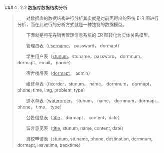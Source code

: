 ###４. 2.2 数据库数据结构分析
>　　对数据库的数据结构进行分析其实就是对前面得出的系统 E-R 图进行分析，而在此进行的分析方式就是一种独特的数据模型。
>
>　　下面就是将花卉销售管理信息系统的 ER 图转化为实体关系模型。
>
>　　管理员表（<u>username</u>， password， dormapt）
>
>　　学生用户表（<u>stunum</u>，stuname，password， dormnum，dormapt，email， phone）
>
>　　宿舍楼层表（<u>dormapt</u>， admin）
>
>　　维修单表（<u>fixorder</u>，stunum， name， dormnum， dormapt，  phone, time, img, problem, type）
>
>　　送水单表（<u>waterorder</u>， stunum， name， dormnum，dormapt，phone， time， type）
>
>　　公告信息表（<u>title</u>， dormapt， content，date）
>
>　　留言意见表（<u>title</u>, stunum, name, content, date）
>
>　　离校申请表（<u>stunum</u>, stuname, phone, destination, dormnum, dormapt, leavetime, backtime）
>

